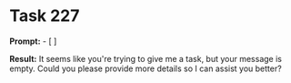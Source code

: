 # Task 227

**Prompt:** - [ ]

**Result:**
It seems like you're trying to give me a task, but your message is empty. Could you please provide more details so I can assist you better?
